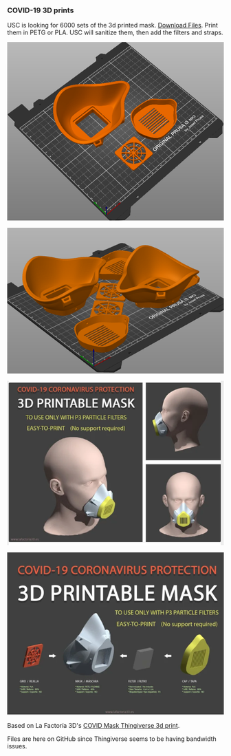 ### COVID-19 3D prints

USC is looking for 6000 sets of the 3d printed mask. [Download Files](https://github.com/CRASHSpace/COVID-19-3dprints/tree/master/Face%20Mask). Print them in PETG or PLA. USC will sanitize them, then add the filters and straps. 

![Image of Face Mask on Prusa](https://raw.githubusercontent.com/CRASHSpace/COVID-19-3dprints/master/images/facemask-singleset-small.png)

![2 sets of Face Masks on Prusa](https://raw.githubusercontent.com/CRASHSpace/COVID-19-3dprints/master/images/facemasks-2copies-angle.png)

![Face mask on model](https://raw.githubusercontent.com/CRASHSpace/COVID-19-3dprints/master/images/facemask-on-model.png)

![Face mask assembly](https://raw.githubusercontent.com/CRASHSpace/COVID-19-3dprints/master/images/facemask-assembly.png)

Based on La Factoría 3D's [COVID Mask Thingiverse 3d print](https://www.thingiverse.com/thing:4225667).

Files are here on GitHub since Thingiverse seems to be having bandwidth issues.
